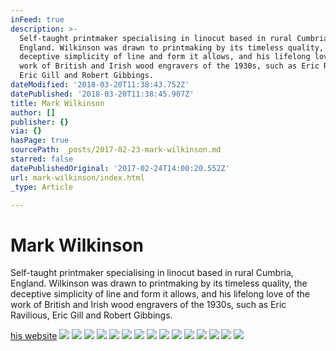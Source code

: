 ```yaml
---
inFeed: true
description: >-
  Self-taught printmaker specialising in linocut based in rural Cumbria,
  England. Wilkinson was drawn to printmaking by its timeless quality, the
  deceptive simplicity of line and form it allows, and his lifelong love of the
  work of British and Irish wood engravers of the 1930s, such as Eric Ravilious,
  Eric Gill and Robert Gibbings.
dateModified: '2018-03-20T11:38:43.752Z'
datePublished: '2018-03-20T11:38:45.907Z'
title: Mark Wilkinson
author: []
publisher: {}
via: {}
hasPage: true
sourcePath: _posts/2017-02-23-mark-wilkinson.md
starred: false
datePublishedOriginal: '2017-02-24T14:00:20.552Z'
url: mark-wilkinson/index.html
_type: Article

---
```

# Mark Wilkinson

Self-taught printmaker specialising in linocut based in rural Cumbria, England. Wilkinson was drawn to printmaking by its timeless quality, the deceptive simplicity of line and form it allows, and his lifelong love of the work of British and Irish wood engravers of the 1930s, such as Eric Ravilious, Eric Gill and Robert Gibbings.

[his website][0]
![](https://the-grid-user-content.s3-us-west-2.amazonaws.com/e4ce1563-83f6-4728-9563-64421b8e2f32.jpg)
![](https://the-grid-user-content.s3-us-west-2.amazonaws.com/f52e7bba-143f-4b22-bcd2-ac68328904e7.jpg)
![](https://the-grid-user-content.s3-us-west-2.amazonaws.com/de6fbe82-66ed-4885-b37e-75ff07b77bec.jpg)
![](https://the-grid-user-content.s3-us-west-2.amazonaws.com/f5b8385e-142d-4e4c-9319-7fbc2142f10e.jpg)
![](https://the-grid-user-content.s3-us-west-2.amazonaws.com/565b2232-d8ad-4370-a1b5-787dc66cf991.jpg)
![](https://the-grid-user-content.s3-us-west-2.amazonaws.com/8d8e5dab-de01-4884-9729-888b33d24e17.jpg)
![](https://the-grid-user-content.s3-us-west-2.amazonaws.com/7e16e44f-bf5b-40de-88b8-cd9e1eb642c0.jpg)
![](https://the-grid-user-content.s3-us-west-2.amazonaws.com/c43cc1f3-f8c0-4134-9354-d017a0be7e33.jpg)
![](https://the-grid-user-content.s3-us-west-2.amazonaws.com/ccb85eab-3c3d-4af8-8641-c673e2bfe24f.jpg)
![](https://the-grid-user-content.s3-us-west-2.amazonaws.com/cc0c7a2a-9b19-45af-8b5b-82e86192fd13.jpg)
![](https://the-grid-user-content.s3-us-west-2.amazonaws.com/5bcbf7d9-e588-4025-98d7-639e8f8c493b.jpg)
![](https://the-grid-user-content.s3-us-west-2.amazonaws.com/061a03be-670e-4d1a-9c26-1f32193172c7.jpg)
![](https://the-grid-user-content.s3-us-west-2.amazonaws.com/6cc0192c-3611-4599-b8a8-99394d2ffefe.jpg)
![](https://the-grid-user-content.s3-us-west-2.amazonaws.com/442a83e4-5a7d-491d-a1cc-4a4443711e78.jpg)
![](https://the-grid-user-content.s3-us-west-2.amazonaws.com/e21e5a45-804e-4148-a80b-d8e59531d615.jpg)

[0]: http://www.inkshedpress.co.uk/